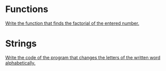 # Functions

[Write the function that finds the factorial of the entered number.](Functions/factorial.c)

# Strings

[Write the code of the program that changes the letters of the written word alphabetically.](Strings/alphabet.c)